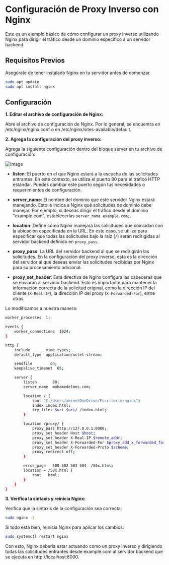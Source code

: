 # Configuración de Proxy Inverso con Nginx

Este es un ejemplo básico de cómo configurar un proxy inverso utilizando Nginx para dirigir el tráfico desde un dominio específico a un servidor backend.

## Requisitos Previos

Asegúrate de tener instalado Nginx en tu servidor antes de comenzar.

```bash
sudo apt update
sudo apt install nginx
```




## Configuración

**1. Editar el archivo de configuración de Nginx:**

Abre el archivo de configuración de Nginx. Por lo general, se encuentra en /etc/nginx/nginx.conf o en /etc/nginx/sites-available/default.

**2. Agrega la configuración del proxy inverso:**

Agrega la siguiente configuración dentro del bloque server en tu archivo de configuración:

![image](https://github.com/mohaelmes/nginx/assets/158450254/37198e11-81ea-4e24-85d3-53ed82734019)

- **listen**: El puerto en el que Nginx estará a la escucha de las solicitudes entrantes. En este contexto, se utiliza el puerto 80 para el tráfico HTTP estándar. Puedes cambiar este puerto según tus necesidades o requerimientos de configuración.

- **server_name**: El nombre del dominio que este servidor Nginx estará manejando. Esto le indica a Nginx qué solicitudes de dominio debe manejar. Por ejemplo, si deseas dirigir el tráfico desde el dominio "example.com", establecerías `server_name example.com;`.

- **location**: Define cómo Nginx manejará las solicitudes que coincidan con la ubicación especificada en la URL. En este caso, se utiliza para especificar que todas las solicitudes bajo la raíz (`/`) serán redirigidas al servidor backend definido en `proxy_pass`.

- **proxy_pass**: La URL del servidor backend al que se redirigirán las solicitudes. En la configuración del proxy inverso, esta es la dirección del servidor al que deseas enviar las solicitudes recibidas por Nginx para su procesamiento adicional.

- **proxy_set_header**: Esta directiva de Nginx configura las cabeceras que se enviarán al servidor backend. Esto es importante para mantener la información correcta de la solicitud original, como la dirección IP del cliente (`X-Real-IP`), la dirección IP del proxy (`X-Forwarded-For`), entre otras.

Lo modificamos a nuestra manera: 
```bash
worker_processes  1;

events {
    worker_connections  1024;
}

http {
    include       mime.types;
    default_type  application/octet-stream;

    sendfile        on;
    keepalive_timeout  65;

    server {
        listen       80;
        server_name  mohamedelmes.com;

        location / {
            root "C:/Users/amine/OneDrive/Escritorio/nginx"; 
            index index.html;
            try_files $uri $uri/ /index.html;
        }

        location /proxy/ {
            proxy_pass http://127.0.0.1:8080;
            proxy_set_header Host $host;
            proxy_set_header X-Real-IP $remote_addr;
            proxy_set_header X-Forwarded-For $proxy_add_x_forwarded_for;
            proxy_set_header X-Forwarded-Proto $scheme;
            proxy_redirect off;
        }

        error_page   500 502 503 504  /50x.html;
        location = /50x.html {
            root   html;
        }
    }
}
```

**3. Verifica la sintaxis y reinicia Nginx:**

Verifica que la sintaxis de la configuración sea correcta:
```bash
sudo nginx -t
```

Si todo está bien, reinicia Nginx para aplicar los cambios:
```bash
sudo systemctl restart nginx
```

Con esto, Nginx debería estar actuando como un proxy inverso y dirigiendo todas las solicitudes entrantes desde example.com al servidor backend que se ejecuta en http://localhost:8000.
